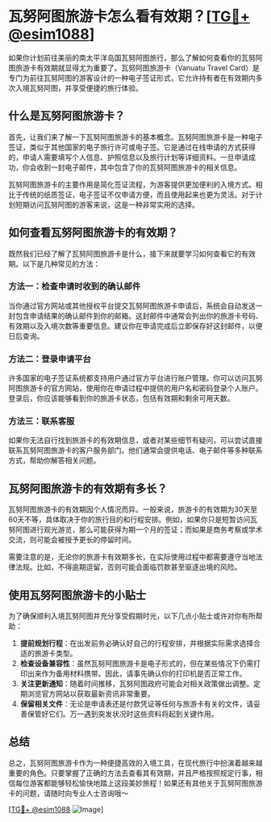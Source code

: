 # 瓦努阿图旅游卡怎么看有效期？[[TG💪+ @esim1088](https://t.me/s/esim1088)]

如果你计划前往美丽的南太平洋岛国瓦努阿图旅行，那么了解如何查看你的瓦努阿图旅游卡有效期就显得尤为重要了。瓦努阿图旅游卡（Vanuatu Travel Card）是专门为前往瓦努阿图的游客设计的一种电子签证形式，它允许持有者在有效期内多次入境瓦努阿图，并享受便捷的旅行体验。

## 什么是瓦努阿图旅游卡？

首先，让我们来了解一下瓦努阿图旅游卡的基本概念。瓦努阿图旅游卡是一种电子签证，类似于其他国家的电子旅行许可或电子签。它是通过在线申请的方式获得的，申请人需要填写个人信息、护照信息以及旅行计划等详细资料。一旦申请成功，你会收到一封电子邮件，其中包含了你的瓦努阿图旅游卡的相关信息。

瓦努阿图旅游卡的主要作用是简化签证流程，为游客提供更加便利的入境方式。相比于传统的纸质签证，电子签证不仅申请方便，而且使用起来也更为灵活。对于计划短期访问瓦努阿图的游客来说，这是一种非常实用的选择。

## 如何查看瓦努阿图旅游卡的有效期？

既然我们已经了解了瓦努阿图旅游卡是什么，接下来就要学习如何查看它的有效期。以下是几种常见的方法：

### 方法一：检查申请时收到的确认邮件

当你通过官方网站或其他授权平台提交瓦努阿图旅游卡申请后，系统会自动发送一封包含申请结果的确认邮件到你的邮箱。这封邮件中通常会列出你的旅游卡号码、有效期以及入境次数等重要信息。建议你在申请完成后立即保存好这封邮件，以便日后查询。

### 方法二：登录申请平台

许多国家的电子签证系统都支持用户通过官方平台进行账户管理。你可以访问瓦努阿图旅游卡的官方网站，使用你在申请过程中提供的用户名和密码登录个人账户。登录后，你应该能够看到你的旅游卡状态，包括有效期和剩余可用天数。

### 方法三：联系客服

如果你无法自行找到旅游卡的有效期信息，或者对某些细节有疑问，可以尝试直接联系瓦努阿图旅游卡的客户服务部门。他们通常会提供电话、电子邮件等多种联系方式，帮助你解答相关问题。

## 瓦努阿图旅游卡的有效期有多长？

瓦努阿图旅游卡的有效期因个人情况而异。一般来说，旅游卡的有效期为30天至60天不等，具体取决于你的旅行目的和行程安排。例如，如果你只是短暂访问瓦努阿图进行观光游览，那么可能获得为期一个月的签证；而如果是商务考察或学术交流，则可能会被授予更长的停留时间。

需要注意的是，无论你的旅游卡有效期多长，在实际使用过程中都需要遵守当地法律法规。比如，不得逾期逗留，否则可能会面临罚款甚至驱逐出境的风险。

## 使用瓦努阿图旅游卡的小贴士

为了确保顺利入境瓦努阿图并充分享受假期时光，以下几点小贴士或许对你有所帮助：

1. **提前规划行程**：在出发前务必确认好自己的行程安排，并根据实际需求选择合适的旅游卡类型。
2. **检查设备兼容性**：虽然瓦努阿图旅游卡是电子形式的，但在某些情况下仍需打印出来作为备用材料携带。因此，请事先确认你的打印机是否正常工作。
3. **关注更新通知**：随着时间推移，瓦努阿图政府可能会对相关政策做出调整。定期浏览官方网站以获取最新资讯非常重要。
4. **保留相关文件**：无论是申请表还是付款凭证等任何与旅游卡有关的文件，请妥善保管好它们。万一遇到突发状况时这些资料将起到关键作用。

## 总结

总之，瓦努阿图旅游卡作为一种便捷高效的入境工具，在现代旅行中扮演着越来越重要的角色。只要掌握了正确的方法去查看其有效期，并且严格按照规定行事，相信每位游客都能够轻松愉快地踏上这段美妙旅程！如果还有其他关于瓦努阿图旅游卡的问题，请随时向专业人士咨询哦～

[[TG💪+ @esim1088](https://t.me/s/esim1088) ![Image](https://i.postimg.cc/4NQfJmqS/Snipaste-2025-05-13-00-14-12.png)]